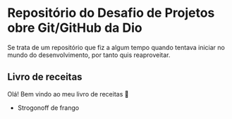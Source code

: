 
# Repositório do Desafio de Projetos obre Git/GitHub da Dio

Se trata de um repositório que fiz a algum tempo quando tentava iniciar no mundo do desenvolvimento, por tanto quis reaproveitar.


## Livro de receitas 

Olá! Bem vindo ao meu livro de receitas :wave:

- Strogonoff de frango

  
